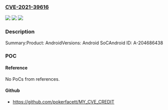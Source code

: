 ### [CVE-2021-39616](https://cve.mitre.org/cgi-bin/cvename.cgi?name=CVE-2021-39616)
![](https://img.shields.io/static/v1?label=Product&message=Android&color=blue)
![](https://img.shields.io/static/v1?label=Version&message=n%2Fa&color=blue)
![](https://img.shields.io/static/v1?label=Vulnerability&message=Elevation%20of%20privilege&color=brighgreen)

### Description

Summary:Product: AndroidVersions: Android SoCAndroid ID: A-204686438

### POC

#### Reference
No PoCs from references.

#### Github
- https://github.com/pokerfacett/MY_CVE_CREDIT

